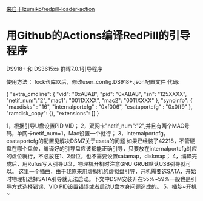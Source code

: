 [来自于Izumiko/redpill-loader-action](https://github.com/Izumiko/redpill-loader-action)

# 用Github的Actions编译RedPill的引导程序

DS918+ 和 DS3615xs 群晖7.0.1引导程序

使用方法：
fock仓库以后，修改user_config.DS918+.json配置文件
代码:

{
  "extra_cmdline": {
    "vid": "0xABAB",
    "pid": "0xABAB",
    "sn": "125XXXX",
    "netif_num":"2",
    "mac1": "0011XXXX",
    "mac2": "0011XXXX"
    },
    "synoinfo": {
    "maxdisks" : "16",
    "internalportcfg" : "0xf006",
    "esataportcfg" : "0x0ff9"
    },
    "ramdisk_copy": {},
    "extensions": []
}

1，根据引导U盘设置PID VID；
2，双网卡"netif_num":"2",并且有两个MAC号码，单网卡netif_num=1，Mac设置一个就行；
3，internalportcfg，esataportcfg的配置见解决DSM7关于esata的问题
如果已经装了42218，不管硬盘在哪个盘位，编译好的引导盘应该都能正确引导，只要放在internalportcfg对应的盘位就行，不必放在1、2盘位，也不需要设置satamap，diskmap；
4，编译完成后，用Rufus写入引导U盘，物理机开机时注意GNU GRUB默认USB引导就可以。
这里一个插曲，由于我原来用虚拟机的虚拟盘引导，开机需要选SATA，开始时物理机选择SATA引导就无法启动。下文中DSM安装开在55%~59%一般也是引导方式选择错误、VID PID设置错误或者启动U盘本身问题造成的。
5，插腚~开机~
